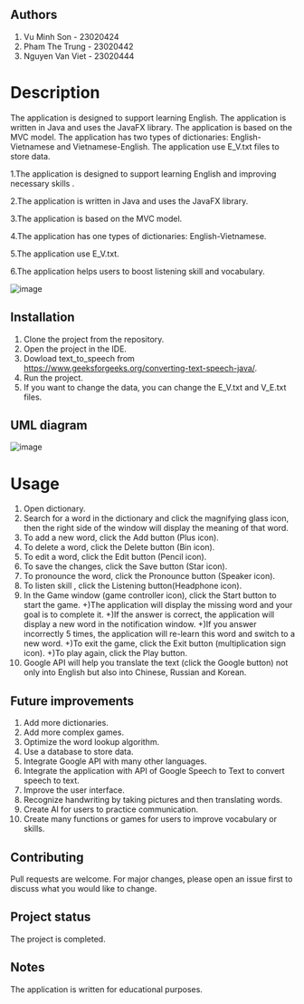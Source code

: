 
## Authors

1. Vu Minh Son - 23020424
2. Pham The Trung - 23020442
3. Nguyen Van Viet - 23020444




# Description
The application is designed to support learning English. The application is written in Java and uses the JavaFX library. The application is based on the MVC model. The application has two types of dictionaries: English-Vietnamese and Vietnamese-English. The application use E_V.txt files to store data.

1.The application is designed to support learning English and improving necessary skills .

2.The application is written in Java and uses the JavaFX library.

3.The application is based on the MVC model.

4.The application has one types of dictionaries: English-Vietnamese.

5.The application use E_V.txt.

6.The application helps users to boost listening skill and vocabulary.

![image](https://github.com/VMSSON345/BTL/assets/160839826/02cdf3dc-fb32-4c54-911f-a1552f89f0b0)








## Installation
1. Clone the project from the repository.
2. Open the project in the IDE.
3. Dowload text_to_speech from https://www.geeksforgeeks.org/converting-text-speech-java/.
4. Run the project.
5. If you want to change the data, you can change the E_V.txt and V_E.txt files.

## UML diagram
![image](https://github.com/VMSSON345/BTL/assets/161271507/357a9cf3-70cb-4a39-9910-0c2d0fb13568)

# Usage

1. Open dictionary.
2. Search for a word in the dictionary and click the magnifying glass icon, then the right side of the window will display the meaning of that word.
3. To add a new word, click the Add button (Plus icon).
4. To delete a word, click the Delete button (Bin icon).
5. To edit a word, click the Edit button (Pencil icon).
6. To save the changes, click the Save button (Star icon).
7. To pronounce the word, click the Pronounce button (Speaker icon).
8. To listen skill , click the Listening button(Headphone icon).
9. In the Game window (game controller icon), click the Start button to start the game.
    +)The application will display the missing word and your goal is to complete it.
    +)If the answer is correct, the application will display a new word in the notification window.
    +)If you answer incorrectly 5 times, the application will re-learn this word and switch to a new word.
    +)To exit the game, click the Exit button (multiplication sign icon).
    +)To play again, click the Play button.
10. Google API will help you translate the text (click the Google button) not only into English but also into Chinese, Russian and Korean.





## Future improvements
1. Add more dictionaries.
2. Add more complex games.
3. Optimize the word lookup algorithm.
4. Use a database to store data.
5. Integrate Google API with many other languages.
6. Integrate the application with API of Google Speech to Text to convert speech to text.
7. Improve the user interface.
8. Recognize handwriting by taking pictures and then translating words.
9. Create AI for users to practice communication.
10. Create many functions or games for users to improve vocabulary or skills.
## Contributing
Pull requests are welcome. For major changes, please open an issue first to discuss what you would like to change.


## Project status
The project is completed.


## Notes
The application is written for educational purposes.

